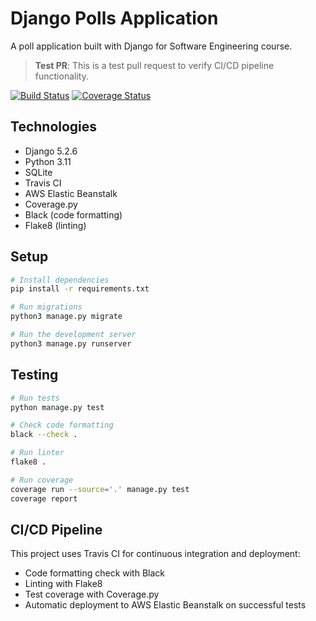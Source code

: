 # Django Polls Application

A poll application built with Django for Software Engineering course.

> **Test PR**: This is a test pull request to verify CI/CD pipeline functionality.

[![Build Status](https://travis-ci.org/citypooh/swe1-app.svg?branch=main)](https://travis-ci.org/citypooh/swe1-app)
[![Coverage Status](https://coveralls.io/repos/github/citypooh/swe1-app/badge.svg?branch=main)](https://coveralls.io/github/citypooh/swe1-app?branch=main)

## Technologies
- Django 5.2.6
- Python 3.11
- SQLite
- Travis CI
- AWS Elastic Beanstalk
- Coverage.py
- Black (code formatting)
- Flake8 (linting)

## Setup
```bash
# Install dependencies
pip install -r requirements.txt

# Run migrations
python3 manage.py migrate

# Run the development server
python3 manage.py runserver
```

## Testing
```bash
# Run tests
python manage.py test

# Check code formatting
black --check .

# Run linter
flake8 .

# Run coverage
coverage run --source='.' manage.py test
coverage report
```

## CI/CD Pipeline
This project uses Travis CI for continuous integration and deployment:
- Code formatting check with Black
- Linting with Flake8
- Test coverage with Coverage.py
- Automatic deployment to AWS Elastic Beanstalk on successful tests

